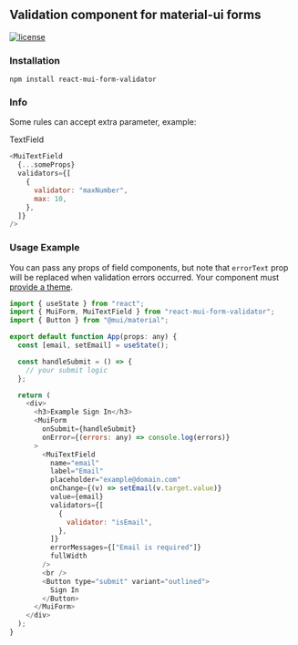 
## Validation component for material-ui forms

[![license](https://img.shields.io/github/license/mashape/apistatus.svg)](https://opensource.org/licenses/MIT)

### Installation

```
npm install react-mui-form-validator

```

### Info

Some rules can accept extra parameter, example:

TextField

```javascript
<MuiTextField
  {...someProps}
  validators={[
    {
      validator: "maxNumber",
      max: 10,
    },
  ]}
/>
```

### Usage Example

You can pass any props of field components, but note that `errorText` prop will be replaced when validation errors occurred.
Your component must [provide a theme](http://www.material-ui.com/#/get-started/usage).

```javascript
import { useState } from "react";
import { MuiForm, MuiTextField } from "react-mui-form-validator";
import { Button } from "@mui/material";

export default function App(props: any) {
  const [email, setEmail] = useState();

  const handleSubmit = () => {
    // your submit logic
  };

  return (
    <div>
      <h3>Example Sign In</h3>
      <MuiForm
        onSubmit={handleSubmit}
        onError={(errors: any) => console.log(errors)}
      >
        <MuiTextField
          name="email"
          label="Email"
          placeholder="example@domain.com"
          onChange={(v) => setEmail(v.target.value)}
          value={email}
          validators={[
            {
              validator: "isEmail",
            },
          ]}
          errorMessages={["Email is required"]}
          fullWidth
        />
        <br />
        <Button type="submit" variant="outlined">
          Sign In
        </Button>
      </MuiForm>
    </div>
  );
}
```
